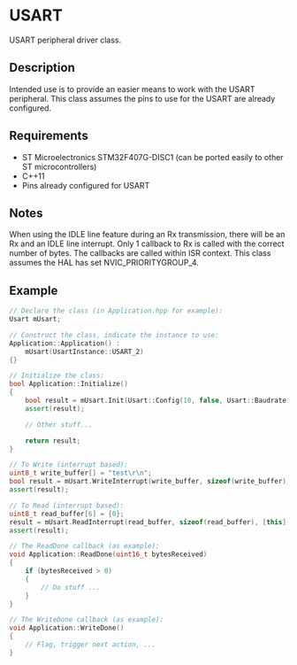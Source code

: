 
# USART
USART peripheral driver class.

## Description
Intended use is to provide an easier means to work with the USART peripheral. This class assumes the pins to use for the USART are already configured.

## Requirements
- ST Microelectronics STM32F407G-DISC1 (can be ported easily to other ST microcontrollers)
- C++11
- Pins already configured for USART

## Notes
When using the IDLE line feature during an Rx transmission, there will be an Rx and an IDLE line interrupt. Only 1 callback to Rx is called with the correct number of bytes.
The callbacks are called within ISR context.
This class assumes the HAL has set NVIC_PRIORITYGROUP_4.

## Example
```cpp
// Declare the class (in Application.hpp for example):
Usart mUsart;

// Construct the class, indicate the instance to use:
Application::Application() :
    mUsart(UsartInstance::USART_2)
{}

// Initialize the class:
bool Application::Initialize()
{
    bool result = mUsart.Init(Usart::Config(10, false, Usart::Baudrate::_9600));
    assert(result);

    // Other stuff...

    return result;
}

// To Write (interrupt based):
uint8_t write_buffer[] = "test\r\n";
bool result = mUsart.WriteInterrupt(write_buffer, sizeof(write_buffer), [this]() { this->WriteDone(); } );
assert(result);

// To Read (interrupt based):
uint8_t read_buffer[6] = {0};
result = mUsart.ReadInterrupt(read_buffer, sizeof(read_buffer), [this](uint16_t bytesReceived) { this->ReadDone(bytesReceived); });
assert(result);

// The ReadDone callback (as example):
void Application::ReadDone(uint16_t bytesReceived)
{
    if (bytesReceived > 0)
    {
        // Do stuff ...
    }
}

// The WriteDone callback (as example):
void Application::WriteDone()
{
    // Flag, trigger next action, ...
}
```
